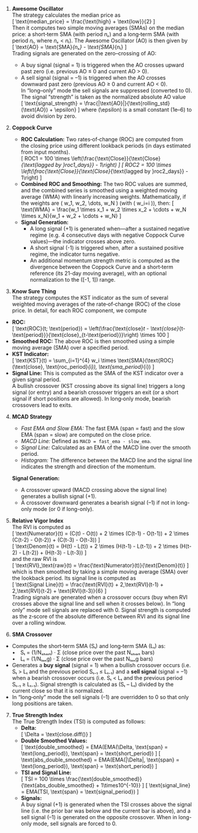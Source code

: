 
1. **Awesome Oscillator**  
   The strategy calculates the median price as  
   \[
   \text{median\_price} = \frac{\text{high} + \text{low}}{2}
   \]  
   Then it computes two simple moving averages (SMAs) on the median price: a short‐term SMA (with period _nₛ_) and a long‐term SMA (with period _nₗ_, where _nₛ_ < _nₗ_). The Awesome Oscillator (AO) is then given by  
   \[
   \text{AO} = \text{SMA}_{nₛ} - \text{SMA}_{nₗ}
   \]  
   Trading signals are generated on the zero–crossing of AO:  
   - A buy signal (signal = 1) is triggered when the AO crosses upward past zero (i.e. previous AO ≤ 0 and current AO > 0).  
   - A sell signal (signal = –1) is triggered when the AO crosses downward past zero (previous AO ≥ 0 and current AO < 0).  
   In “long–only” mode the sell signals are suppressed (converted to 0).  
   The signal “strength” is taken as the normalized absolute AO value  
   \[
   \text{signal\_strength} = \frac{|\text{AO}|}{\text{rolling\_std}(\text{AO}) + \epsilon}
   \]
   where \(\epsilon\) is a small constant (1e–6) to avoid division by zero.
   
2. **Coppock Curve**  
   - **ROC Calculation:** Two rates‐of‐change (ROC) are computed from the closing price using different lookback periods (in days estimated from input months).  
     \[
     ROC1 = 100 \times \left(\frac{\text{Close}}{\text{Close}_{\text{lagged by }roc1\_days}} - 1\right)
     \]
     \[
     ROC2 = 100 \times \left(\frac{\text{Close}}{\text{Close}_{\text{lagged by }roc2\_days}} - 1\right)
     \]
   - **Combined ROC and Smoothing:** The two ROC values are summed, and the combined series is smoothed using a weighted moving average (WMA) with linearly increasing weights. Mathematically, if the weights are \( w_1, w_2, \dots, w_N \) (with \( w_i=i \)), then:
     \[
     \text{WMA} = \frac{w_1 \times x_1 + w_2 \times x_2 + \cdots + w_N \times x_N}{w_1 + w_2 + \cdots + w_N}
     \]
   - **Signal Generation:**  
     - A long signal (+1) is generated when—after a sustained negative regime (e.g. 4 consecutive days with negative Coppock Curve values)—the indicator crosses above zero.  
     - A short signal (-1) is triggered when, after a sustained positive regime, the indicator turns negative.  
     - An additional momentum strength metric is computed as the divergence between the Coppock Curve and a short‐term reference (its 21-day moving average), with an optional normalization to the \([-1, 1]\) range.

3. **Know Sure Thing**  
  The strategy computes the KST indicator as the sum of several weighted moving averages of the rate‐of‐change (ROC) of the close price. In detail, for each ROC component, we compute  
  - **ROC:**  
    \[
    \text{ROC}(t; \text{period}) = \left(\frac{\text{close}_t - \text{close}_{t-\text{period}}}{\text{close}_{t-\text{period}}}\right) \times 100
    \]
  - **Smoothed ROC:** The above ROC is then smoothed using a simple moving average (SMA) over a specified period.  
  - **KST Indicator:**  
    \[
    \text{KST}(t) = \sum_{i=1}^{4} w_i \times \text{SMA}(\text{ROC}(\text{close}, \text{roc\_period}_{i}), \text{sma\_period}_{i})
    \]
  - **Signal Line:** This is computed as the SMA of the KST indicator over a given signal period.  
  A bullish crossover (KST crossing above its signal line) triggers a long signal (or entry) and a bearish crossover triggers an exit (or a short signal if short positions are allowed). In long‑only mode, bearish crossovers lead to exits.

4. **MCAD Strategy**  
   - *Fast EMA and Slow EMA:* The fast EMA (span = fast) and the slow EMA (span = slow) are computed on the close price.
   - *MACD Line:* Defined as `MACD = fast_ema - slow_ema`.
   - *Signal Line:* Calculated as an EMA of the MACD line over the smooth period.
   - *Histogram:* The difference between the MACD line and the signal line indicates the strength and direction of the momentum.

    **Signal Generation:**  
   - A crossover upward (MACD crossing above the signal line) generates a bullish signal (+1).  
   - A crossover downward generates a bearish signal (–1) if not in long-only mode (or 0 if long-only).

5. **Relative Vigor Index**  
  The RVI is computed as  
  \[
  \text{Numerator}(t) = (C(t) - O(t)) + 2 \times (C(t-1) - O(t-1)) + 2 \times (C(t-2) - O(t-2)) + (C(t-3) - O(t-3))
  \]  
  \[
  \text{Denom}(t) = (H(t) - L(t)) + 2 \times (H(t-1) - L(t-1)) + 2 \times (H(t-2) - L(t-2)) + (H(t-3) - L(t-3))
  \]  
  and the raw RVI is  
  \[
  \text{RVI}_\text{raw}(t) = \frac{\text{Numerator}(t)}{\text{Denom}(t)}
  \]  
  which is then smoothed by taking a simple moving average (SMA) over the lookback period. Its signal line is computed as  
  \[
  \text{Signal Line}(t) = \frac{\text{RVI}(t) + 2\,\text{RVI}(t-1) + 2\,\text{RVI}(t-2) + \text{RVI}(t-3)}{6}
  \]  
  Trading signals are generated when a crossover occurs (buy when RVI crosses above the signal line and sell when it crosses below). In “long only” mode sell signals are replaced with 0. Signal strength is computed as the z‑score of the absolute difference between RVI and its signal line over a rolling window.

6. **SMA Crossover**  
  - Computes the short‑term SMA (Sₜ) and long‑term SMA (Lₜ) as:  
    • Sₜ = (1/Nₛₕₒᵣₜ) · Σ (close price over the past Nₛₕₒᵣₜ bars)  
    • Lₜ = (1/Nₗₒₙg) · Σ (close price over the past Nₗₒₙg bars)  
  - Generates a **buy signal** (signal = 1) when a bullish crossover occurs (i.e. Sₜ > Lₜ and the previous period Sₜ₋₁ ≤ Lₜ₋₁) and a **sell signal** (signal = –1) when a bearish crossover occurs (i.e. Sₜ < Lₜ and the previous period Sₜ₋₁ ≥ Lₜ₋₁). Signal strength is calculated as (Sₜ – Lₜ) divided by the current close so that it is normalized.  
  - In “long‑only” mode the sell signals (–1) are overridden to 0 so that only long positions are taken.  


7. **True Strength Index**  
   The True Strength Index (TSI) is computed as follows:  
   - **Delta:**  
     \[
     \Delta = \text{close.diff()}
     \]
   - **Double Smoothed Values:**  
     \[
     \text{double\_smoothed} = EMA(EMA(\Delta, \text{span} = \text{long\_period}), \text{span} = \text{short\_period})
     \]
     \[
     \text{abs\_double\_smoothed} = EMA(EMA(|\Delta|, \text{span} = \text{long\_period}), \text{span} = \text{short\_period})
     \]
   - **TSI and Signal Line:**  
     \[
     TSI = 100 \times \frac{\text{double\_smoothed}}{\text{abs\_double\_smoothed} + 1\times10^{-10}}
     \]
     \[
     \text{signal\_line} = EMA(TSI, \text{span} = \text{signal\_period})
     \]
   - **Signals:**  
     A buy signal (+1) is generated when the TSI crosses above the signal line (i.e. the prior bar was below and the current bar is above), and a sell signal (–1) is generated on the opposite crossover. When in long-only mode, sell signals are forced to 0.  

